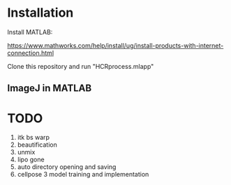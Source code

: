 # Installation

Install MATLAB:

https://www.mathworks.com/help/install/ug/install-products-with-internet-connection.html

Clone this repository and run "HCRprocess.mlapp"

## ImageJ in MATLAB





# TODO

1) itk bs warp
2) beautification
3) unmix
4) lipo gone
5) auto directory opening and saving
6) cellpose 3 model training and implementation
